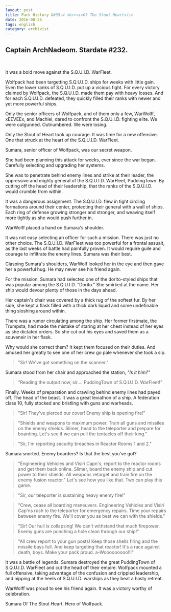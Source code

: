 ```yaml
---
layout: post
title: Pack History &#35;4 <br><i>Of The Stout Heart</i>
date: 2016-08-25
tags: english
category: archivist
---
```

Captain ArchNadeom. Stardate #232.
----------------------------------
&nbsp; 

It was a bold move against the S.Q.U.I.D. WarFleet.

Wolfpack had been targetting S.Q.U.I.D. ships for weeks with little gain. Even the lower ranks of S.Q.U.I.D. put up a vicious fight. For every victory claimed by Wolfpack, the S.Q.U.I.D. made them pay with heavy losses. And for each S.Q.U.I.D. defeated, they quickly filled their ranks with newer and yet more powerful ships.

Only the senior officers of Wolfpack, and of them only a few, WarWolff, xEEVEEx, and Machiel, dared to confront the S.Q.U.I.D. fighting elite. We were outgunned. Outnumbered. We were losing.

Only the Stout of Heart took up courage. It was time for a new offensive. One that struck at the heart of the S.Q.U.I.D. WarFleet.


Sumara, senior officer of Wolfpack, was our secret weapon.

She had been planning this attack for weeks, ever since the war began. Carefully selecting and upgrading her systems.

She was to penetrate behind enemy lines and strike at their leader, the oppressive and mighty general of the S.Q.U.I.D. WarFleet, PuddingTown. By cutting off the head of their leadership, that the ranks of the S.Q.U.I.D. would crumble from within.

It was a dangerous assignment. The S.Q.U.I.D. flew in tight circling formations around their center, protecting their general with a wall of ships. Each ring of defense growing stronger and stronger, and weaving itself more tightly as she would push further in.


WarWolff placed a hand on Sumara's shoulder. 

It was not easy selecting an officer for such a mission. There was just no other choice. The S.Q.U.I.D. WarFleet was too powerful for a frontal assualt, as the last weeks of battle had painfully proven. It would require guile and courage to infiltrate the enemy lines. Sumara was their best.

Clasping Sumara's shoulders, WarWolf looked her in the eye and then gave her a powerful hug. He may never see his friend again.


For the mission, Sumara had selected one of the dorito-styled ships that was popular among the S.Q.U.I.D.  "Dorito." She smirked at the name. Her ship would devour plenty of those in the days ahead.

Her captain's chair was covered by a thick rug of the softest fur. By her side, she kept a flask filled with a thick dark liquid and some undefinable thing sloshing around within.

There was a rumor circulating among the ship. Her former firstmate, the Trumpsta, had made the mistake of staring at her chest instead of her eyes as she dictated orders. So she cut out his eyes and saved them as a souveneir in her flask.

Why would she correct them? It kept them focused on their duties. And amused her greatly to see one of her crew go pale whenever she took a sip.


> "Sir! We've got something on the scanner."

Sumara stood from her chair and approached the station, _"Is it him?"_

> "Reading the output now, sir.... PuddingTown of S.Q.U.I.D. WarFleet!"

Finally. Weeks of preparation and crawling behind enemy lines had payed off. The head of the beast. It was a great leviathon of a ship. A federation class 10, fully stocked and bristling with guns and warheads.

> "Sir! They've pierced our cover! Enemy ship is opening fire!"

> "Shields and weapons to maximum power. Train all guns and missiles on the enemy shields. Slimer, head to the teleporter and prepare for boarding. Let's see if we can pull the tentacles off their king."

> "Sir, I'm reporting security breaches in Reactor Rooms 1 and 2."

Sumara snorted. Enemy boarders? Is that the best you've got? 

> "Engineering Vehicles and Visiri Capn's, report to the reactor rooms and get them back online. Slimer, board the enemy ship and cut power to their shields. All weapons retarget and train fire on the enemy fusion reactor." Let's see how you like that. Two can play this game.

> "Sir, our teleporter is sustaining heavy enemy fire!"

> "Crew, cease all boarding maneuvers. Engineering Vehicles and Visiri Cap'ns rush to the teleporter for emergency repairs. Time your repairs between enemy fire. We'll cover you as best we can with the shields."

> "Sir! Our hull is collapsing! We can't withstand that much firepower. Enemy guns are punching a hole clean through our ship!"

> "All crew report to your gun posts! Keep those shells firing and the missile bays full. And keep targeting that reactor! It's a race against death, boys. Make your pack proud. a-Wooooooooo!!!"


It was a battle of legends. Sumara destroyed the great PuddingTown of S.Q.U.I.D. WarFleet and cut the head off their empire. Wolfpack mounted a full offensive, taking advantage of the confusion and crippled leadership, and nipping at the heels of S.Q.U.I.D. warships as they beat a hasty retreat. 

WarWolff was proud to see his friend again. It was a victory worthy of celebration.

Sumara Of The Stout Heart. Hero of Wolfpack.